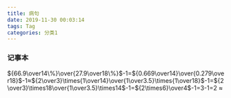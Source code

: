 ```yaml
---
title: 病句
date: 2019-11-30 00:03:14
tags: Tag
categories: 分类1
---
```


### 记事本

${66.9\over14\%}\over{27.9\over18\%}$-1=${0.669\over14}\over{0.279\over18}$-1≈${2\over3}\times{1\over14}\over{1\over3.5}\times{1\over18}$-1=${2\over3}\times18\over{1\over3.5}\times14$-1=${2\times6}\over4$-1=3-1=2
$\approx$

